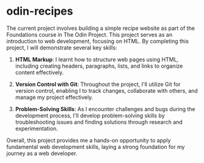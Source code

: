 # odin-recipes

The current project involves building a simple recipe website as part of the Foundations course in The Odin Project. This project serves as an introduction to web development, focusing on HTML. By completing this project, I will demonstrate several key skills:

1. **HTML Markup**: I learnt how to structure web pages using HTML, including creating headers, paragraphs, lists, and links to organize content effectively.

2. **Version Control with Git**: Throughout the project, I'll utilize Git for version control, enabling I to track changes, collaborate with others, and manage my project effectively.

3. **Problem-Solving Skills**: As I encounter challenges and bugs during the development process, I'll develop problem-solving skills by troubleshooting issues and finding solutions through research and experimentation.

Overall, this project provides me a hands-on opportunity to apply fundamental web development skills, laying a strong foundation for my journey as a web developer.
